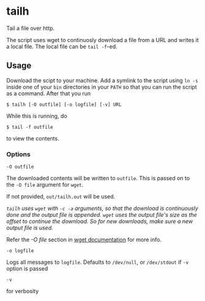 # tailh
Tail a file over http.

The script uses wget to continuosly download a file from a URL and writes it a local file. The local file can be `tail -f`-ed.

## Usage
Download the scipt to your machine. Add a symlink to the script using `ln -s` inside one of your `bin` directories in your `PATH` so that you can run the script as a command. After that you run

    $ tailh [-O outfile] [-o logfile] [-v] URL

While this is running, do 

    $ tail -f outfile
    
to view the contents.

### Options
`-O outfile` 

The downloaded contents will be written to `outfile`. This is passed on to the `-O file` argument for `wget`.

If not provided, `out/tailh.out` will be used.

*`tailh` uses `wget` with `-c -a` arguments, so that the download is
continuously done and the output file is appended. `wget` uses the
output file's size as the offset to continue the download. So for new
downloads, make sure a new output file is used.*

Refer the *-O file* section in [wget documentation](https://www.gnu.org/software/wget/manual/wget.html#Download-Options) for more info.

`-o logfile` 

Logs all messages to `logfile`. Defaults to `/dev/null`,
or `/dev/stdout` if `-v` option is passed

`-v` 

for verbosity
